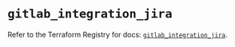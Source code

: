 # `gitlab_integration_jira`

Refer to the Terraform Registry for docs: [`gitlab_integration_jira`](https://registry.terraform.io/providers/gitlabhq/gitlab/17.7.1/docs/resources/integration_jira).

